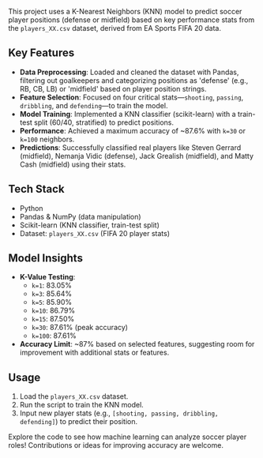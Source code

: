 This project uses a K-Nearest Neighbors (KNN) model to predict soccer player positions (defense or midfield) based on key performance stats from the `players_XX.csv` dataset, derived from EA Sports FIFA 20 data.  

## Key Features  
- **Data Preprocessing**: Loaded and cleaned the dataset with Pandas, filtering out goalkeepers and categorizing positions as 'defense' (e.g., RB, CB, LB) or 'midfield' based on player position strings.  
- **Feature Selection**: Focused on four critical stats—`shooting`, `passing`, `dribbling`, and `defending`—to train the model.  
- **Model Training**: Implemented a KNN classifier (scikit-learn) with a train-test split (60/40, stratified) to predict positions.  
- **Performance**: Achieved a maximum accuracy of ~87.6% with `k=30` or `k=100` neighbors.  
- **Predictions**: Successfully classified real players like Steven Gerrard (midfield), Nemanja Vidic (defense), Jack Grealish (midfield), and Matty Cash (midfield) using their stats.  

## Tech Stack  
- Python  
- Pandas & NumPy (data manipulation)  
- Scikit-learn (KNN classifier, train-test split)  
- Dataset: `players_XX.csv` (FIFA 20 player stats)  

## Model Insights  
- **K-Value Testing**:  
  - `k=1`: 83.05%  
  - `k=3`: 85.64%  
  - `k=5`: 85.90%  
  - `k=10`: 86.79%  
  - `k=15`: 87.50%  
  - `k=30`: 87.61% (peak accuracy)  
  - `k=100`: 87.61%  
- **Accuracy Limit**: ~87% based on selected features, suggesting room for improvement with additional stats or features.  

## Usage  
1. Load the `players_XX.csv` dataset.  
2. Run the script to train the KNN model.  
3. Input new player stats (e.g., `[shooting, passing, dribbling, defending]`) to predict their position.  

Explore the code to see how machine learning can analyze soccer player roles! Contributions or ideas for improving accuracy are welcome.
